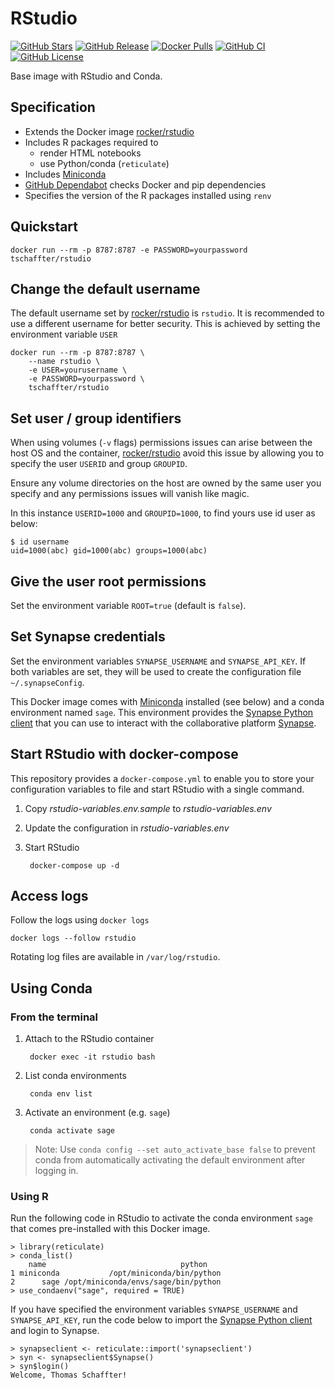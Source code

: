 # RStudio

[![GitHub Stars](https://img.shields.io/github/stars/tschaffter/rstudio.svg?color=94398d&labelColor=555555&logoColor=ffffff&style=for-the-badge&logo=github)](https://github.com/tschaffter/rstudio)
[![GitHub Release](https://img.shields.io/github/release/tschaffter/rstudio.svg?color=94398d&labelColor=555555&logoColor=ffffff&style=for-the-badge&logo=github)](https://github.com/tschaffter/rstudio/releases)
[![Docker Pulls](https://img.shields.io/docker/pulls/tschaffter/rstudio.svg?color=94398d&labelColor=555555&logoColor=ffffff&style=for-the-badge&label=pulls&logo=docker)](https://hub.docker.com/r/tschaffter/rstudio)
[![GitHub CI](https://img.shields.io/github/workflow/status/tschaffter/rstudio/ci.svg?color=94398d&labelColor=555555&logoColor=ffffff&style=for-the-badge&logo=github)](https://github.com/tschaffter/rstudio)
[![GitHub License](https://img.shields.io/github/license/tschaffter/rstudio.svg?color=94398d&labelColor=555555&logoColor=ffffff&style=for-the-badge&logo=github)](https://github.com/tschaffter/rstudio)

Base image with RStudio and Conda.

## Specification

- Extends the Docker image [rocker/rstudio]
- Includes R packages required to
  - render HTML notebooks
  - use Python/conda (`reticulate`)
- Includes [Miniconda]
- [GitHub Dependabot] checks Docker and pip dependencies
- Specifies the version of the R packages installed using `renv`

## Quickstart

    docker run --rm -p 8787:8787 -e PASSWORD=yourpassword tschaffter/rstudio

## Change the default username

The default username set by [rocker/rstudio] is `rstudio`. It is recommended to
use a different username for better security. This is achieved by setting the
environment variable `USER`

    docker run --rm -p 8787:8787 \
        --name rstudio \
        -e USER=yourusername \
        -e PASSWORD=yourpassword \
        tschaffter/rstudio

## Set user / group identifiers

When using volumes (`-v` flags) permissions issues can arise between the host OS
and the container, [rocker/rstudio] avoid this issue by allowing you to specify
the user `USERID` and group `GROUPID`.

Ensure any volume directories on the host are owned by the same user you specify
and any permissions issues will vanish like magic.

In this instance `USERID=1000` and `GROUPID=1000`, to find yours use id user as
below:

    $ id username
    uid=1000(abc) gid=1000(abc) groups=1000(abc)

## Give the user root permissions

Set the environment variable `ROOT=true` (default is `false`).

## Set Synapse credentials

Set the environment variables `SYNAPSE_USERNAME` and `SYNAPSE_API_KEY`. If both
variables are set, they will be used to create the configuration file
`~/.synapseConfig`.

This Docker image comes with [Miniconda] installed (see below) and a conda
environment named `sage`. This environment provides the [Synapse Python client]
that you can use to interact with the collaborative platform [Synapse].

## Start RStudio with docker-compose

This repository provides a `docker-compose.yml` to enable you to store your
configuration variables to file and start RStudio with a single command.

1. Copy *rstudio-variables.env.sample* to *rstudio-variables.env*
2. Update the configuration in *rstudio-variables.env*
3. Start RStudio

        docker-compose up -d

## Access logs

Follow the logs using `docker logs`

    docker logs --follow rstudio

Rotating log files are available in `/var/log/rstudio`.

## Using Conda

### From the terminal

1. Attach to the RStudio container

        docker exec -it rstudio bash

2. List conda environments

        conda env list

3. Activate an environment (e.g. `sage`)

        conda activate sage

> Note: Use `conda config --set auto_activate_base false` to prevent conda from
automatically activating the default environment after logging in.

### Using R

Run the following code in RStudio to activate the conda environment `sage` that
comes pre-installed with this Docker image.

    > library(reticulate)
    > conda_list()
        name                              python
    1 miniconda           /opt/miniconda/bin/python
    2      sage /opt/miniconda/envs/sage/bin/python
    > use_condaenv("sage", required = TRUE)

If you have specified the environment variables `SYNAPSE_USERNAME` and `SYNAPSE_API_KEY`, run the code below to import the [Synapse Python client] and
login to Synapse.

    > synapseclient <- reticulate::import('synapseclient')
    > syn <- synapseclient$Synapse()
    > syn$login()
    Welcome, Thomas Schaffter!

<!-- Definitions -->

[rocker/rstudio]: https://hub.docker.com/r/rocker/rstudio
[Miniconda]: https://docs.conda.io/en/latest/miniconda.html
[synapse]: https://www.synapse.org/
[Synapse Python client]: https://pypi.org/project/synapseclient/
[GitHub Dependabot]: https://docs.github.com/en/free-pro-team@latest/github/administering-a-repository/enabling-and-disabling-version-updates